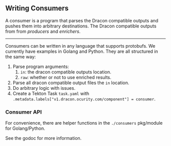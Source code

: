 ## Writing Consumers

A consumer is a program that parses the Dracon compatible outputs and pushes them into arbitrary destinations. The Dracon compatible outputs from from _producers_ and _enrichers_.

---

Consumers can be written in any language that supports protobufs. We currently have examples in Golang and Python. They are all structured in the same way:

1. Parse program arguments:
   1. `in`: the dracon compatible outputs location.
   2. `raw`: whether or not to use enriched results.
2. Parse all dracon compatible output files the `in` location.
3. Do arbitrary logic with issues.
4. Create a Tekton Task `task.yaml` with `.metadata.labels["v1.dracon.ocurity.com/component"] = consumer`.

### Consumer API

For convenience, there are helper functions in the `./consumers` pkg/module for Golang/Python.

See the godoc for more information.
